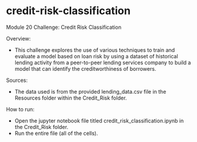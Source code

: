 # credit-risk-classification
Module 20 Challenge: Credit Risk Classification

Overview:
- This challenge explores the use of various techniques to train and evaluate a model based on loan risk by using a dataset of historical lending activity from a peer-to-peer lending services company to build a model that can identify the creditworthiness of borrowers.

Sources:
- The data used is from the provided lending_data.csv file in the Resources folder within the Credit_Risk folder.

How to run:
- Open the jupyter notebook file titled credit_risk_classification.ipynb in the Credit_Risk folder.
- Run the entire file (all of the cells).